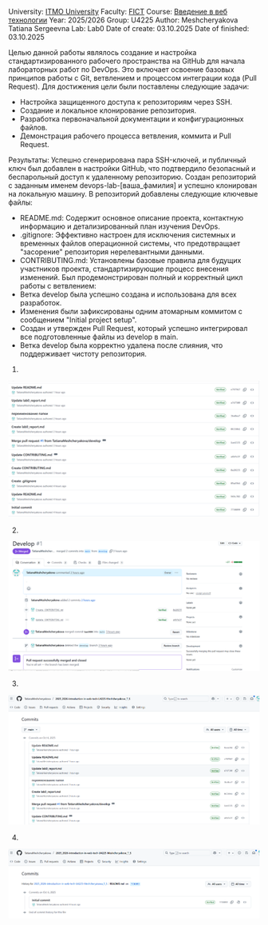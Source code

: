 University: [ITMO University](https://itmo.ru/ru/)
Faculty: [FICT](https://fict.itmo.ru)
Course: [Введение в веб технологии](https://itmo-ict-faculty.github.io/introduction-in-web-tech/)
Year: 2025/2026
Group: U4225
Author: Meshcheryakova Tatiana Sergeevna
Lab: Lab0
Date of create: 03.10.2025
Date of finished: 03.10.2025

Целью данной работы являлось создание и настройка стандартизированного рабочего пространства на GitHub для начала лабораторных работ по DevOps. Это включает освоение базовых принципов работы с Git, ветвлением и процессом интеграции кода (Pull Request).
Для достижения цели были поставлены следующие задачи:
 * Настройка защищенного доступа к репозиториям через SSH.
 * Создание и локальное клонирование репозитория.
 * Разработка первоначальной документации и конфигурационных файлов.
 * Демонстрация рабочего процесса ветвления, коммита и Pull Request.

Результаты:
Успешно сгенерирована пара SSH-ключей, и публичный ключ был добавлен в настройки GitHub, что подтвердило безопасный и беспарольный доступ к удаленному репозиторию.
Создан репозиторий с заданным именем devops-lab-[ваша_фамилия] и успешно клонирован на локальную машину.
В репозиторий добавлены следующие ключевые файлы:
 * README.md: Содержит основное описание проекта, контактную информацию и детализированный план изучения DevOps.
 * .gitignore: Эффективно настроен для исключения системных и временных файлов операционной системы, что предотвращает "засорение" репозитория нерелевантными данными.
 * CONTRIBUTING.md: Установлены базовые правила для будущих участников проекта, стандартизирующие процесс внесения изменений.
  Был продемонстрирован полный и корректный цикл работы с ветвлением:
 * Ветка develop была успешно создана и использована для всех разработок.
 * Изменения были зафиксированы одним атомарным коммитом с сообщением "Initial project setup".
 * Создан и утвержден Pull Request, который успешно интегрировал все подготовленные файлы из develop в main.
 * Ветка develop была корректно удалена после слияния, что поддерживает чистоту репозитория.
   
 1.
![](/lab0/2025-10-06_21-01-53.png)


2. 

![](lab0/2025-10-06_20-59-05.png)


3. 

![](lab0/2025-10-06_21-02-05.png)


 4. 

![](lab0/2025-10-06_21-06-32.png)
